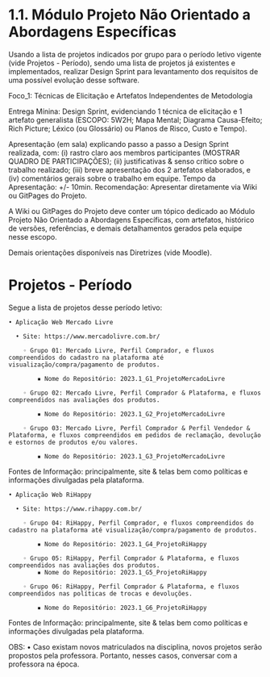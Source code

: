 # 1.1. Módulo Projeto Não Orientado a Abordagens Específicas

Usando a lista de projetos indicados por grupo para o período letivo vigente (vide Projetos - Período), sendo uma lista de projetos já existentes e implementados, realizar Design Sprint para levantamento dos requisitos de uma possível evolução desse software.

Foco_1: Técnicas de Elicitação e Artefatos Independentes de Metodologia

Entrega Mínina: Design Sprint, evidenciando 1 técnica de elicitação e 1 artefato generalista (ESCOPO: 5W2H; Mapa Mental; Diagrama Causa-Efeito; Rich Picture; Léxico (ou Glossário) ou Planos de Risco, Custo e Tempo).

Apresentação (em sala) explicando passo a passo a Design Sprint realizada, com: (i) rastro claro aos membros participantes (MOSTRAR QUADRO DE PARTICIPAÇÕES); (ii) justificativas & senso crítico sobre o trabalho realizado; (iii) breve apresentação dos 2 artefatos elaborados, e (iv) comentários gerais sobre o trabalho em equipe. Tempo da Apresentação: +/- 10min. Recomendação: Apresentar diretamente via Wiki ou GitPages do Projeto.

A Wiki ou GitPages do Projeto deve conter um tópico dedicado ao Módulo Projeto Não Orientado a Abordagens Específicas, com artefatos, histórico de versões, referências, e demais detalhamentos gerados pela equipe nesse escopo.

Demais orientações disponíveis nas Diretrizes (vide Moodle).

# Projetos - Período

Segue a lista de projetos desse período letivo:

    • Aplicação Web Mercado Livre
    
      • Site: https://www.mercadolivre.com.br/ 
     
        ◦ Grupo 01: Mercado Livre, Perfil Comprador, e fluxos compreendidos do cadastro na plataforma até visualização/compra/pagamento de produtos.
        
            ▪ Nome do Repositório: 2023.1_G1_ProjetoMercadoLivre
            
        ◦ Grupo 02: Mercado Livre, Perfil Comprador & Plataforma, e fluxos compreendidos nas avaliações dos produtos.
        
            ▪ Nome do Repositório: 2023.1_G2_ProjetoMercadoLivre
            
        ◦ Grupo 03: Mercado Livre, Perfil Comprador & Perfil Vendedor & Plataforma, e fluxos compreendidos em pedidos de reclamação, devolução e estornos de produtos e/ou valores.
        
            ▪ Nome do Repositório: 2023.1_G3_ProjetoMercadoLivre
            
Fontes de Informação: principalmente, site & telas bem como políticas e informações divulgadas pela plataforma.

    • Aplicação Web RiHappy
    
      • Site: https://www.rihappy.com.br/
    
        ◦ Grupo 04: RiHappy, Perfil Comprador, e fluxos compreendidos do cadastro na plataforma até visualização/compra/pagamento de produtos.
        
            ▪ Nome do Repositório: 2023.1_G4_ProjetoRiHappy
            
        ◦ Grupo 05: RiHappy, Perfil Comprador & Plataforma, e fluxos compreendidos nas avaliações dos produtos.
            ▪ Nome do Repositório: 2023.1_G5_ProjetoRiHappy
            
        ◦ Grupo 06: RiHappy, Perfil Comprador & Plataforma, e fluxos compreendidos nas políticas de trocas e devoluções.
        
            ▪ Nome do Repositório: 2023.1_G6_ProjetoRiHappy
            
Fontes de Informação: principalmente, site & telas bem como políticas e informações divulgadas pela plataforma.

OBS:
    • Caso existam novos matriculados na disciplina, novos projetos serão propostos pela professora. Portanto, nesses casos, conversar com a professora na época.
    

